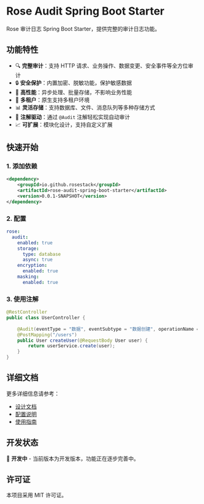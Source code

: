 # Rose Audit Spring Boot Starter

Rose 审计日志 Spring Boot Starter，提供完整的审计日志功能。

## 功能特性

- 🔍 **完整审计**：支持 HTTP 请求、业务操作、数据变更、安全事件等全方位审计
- 🔒 **安全保护**：内置加密、脱敏功能，保护敏感数据
- 🚀 **高性能**：异步处理、批量存储，不影响业务性能
- 🏢 **多租户**：原生支持多租户环境
- 📊 **灵活存储**：支持数据库、文件、消息队列等多种存储方式
- 🎯 **注解驱动**：通过 `@Audit` 注解轻松实现自动审计
- 📈 **可扩展**：模块化设计，支持自定义扩展

## 快速开始

### 1. 添加依赖

```xml
<dependency>
    <groupId>io.github.rosestack</groupId>
    <artifactId>rose-audit-spring-boot-starter</artifactId>
    <version>0.0.1-SNAPSHOT</version>
</dependency>
```

### 2. 配置

```yaml
rose:
  audit:
    enabled: true
    storage:
      type: database
      async: true
    encryption:
      enabled: true
    masking:
      enabled: true
```

### 3. 使用注解

```java
@RestController
public class UserController {
    
    @Audit(eventType = "数据", eventSubtype = "数据创建", operationName = "创建用户")
    @PostMapping("/users")
    public User createUser(@RequestBody User user) {
        return userService.create(user);
    }
}
```

## 详细文档

更多详细信息请参考：
- [设计文档](../../../docs/audit-log-design.md)
- [配置说明](docs/configuration.md)
- [使用指南](docs/usage.md)

## 开发状态

🚧 **开发中** - 当前版本为开发版本，功能正在逐步完善中。

## 许可证

本项目采用 MIT 许可证。